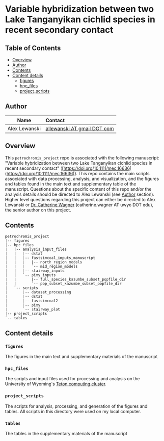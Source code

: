 # Variable hybridization between two Lake Tanganyikan cichlid species in recent secondary contact

## Table of Contents
- [Overview](#overview)
- [Author](#author)
- [Contents](#contents)
- [Content details](#content-details)
  - [figures](#figures)
  - [hpc_files](#hpc_files)
  - [project_scripts](#project_scripts)

## Author

Name| Contact
:-----:|:-----
Alex Lewanski|[allewanski AT gmail DOT com](mailto:allewanski@gmail.com)

## Overview
This `petrochromis_project` repo is associated with the following manuscript: "Variable hybridization between two Lake Tanganyikan cichlid species in recent secondary contact" ([https://doi.org/10.1111/mec.16636](https://doi.org/10.1111/mec.16636)). This repo contains the main scripts associated with data processing, analysis, and visualization, and the figures and tables found in the main text and supplementary table of the manuscript. Questions about the specific content of this repo and/or the analysis details should be directed to Alex Lewanski (see [Author](#author) section). Higher level questions regarding this project can either be directed to Alex Lewanski or [Dr. Catherine Wagner](https://cewagnerlab.com) (catherine.wagner AT uwyo DOT edu), the senior author on this project.

## Contents
```
petrochromis_project
|-- figures
|-- hpc_files
|   |-- analysis_input_files
|   |   |-- dstat
|   |   |-- fastsimcoal_inputs_manuscript
|   |   |   |-- north_region_models
|   |   |   `-- mid_region_models
|   |   |-- stairway_inputs
|   |   `-- pixy_inputs
|   |       |-- full_species_kazumbe_subset_popfile_dir
|   |       `-- pop_subset_kazumbe_subset_popfile_dir
|   `-- scripts
|       |-- dataset_processing
|       |-- dstat
|       |-- fastsimcoal2
|       |-- pixy
|       `-- stairway_plot
|-- project_scripts
`-- tables
```


## Content details
### `figures`
The figures in the main text and supplementary materials of the manuscript

### `hpc_files`
The scripts and input files used for processing and analysis on the University of Wyoming's [Teton computing cluster](https://www.uwyo.edu/arcc/resources/high-performance-computing/).

### `project_scripts`
The scripts for analysis, processing, and generation of the figures and tables. All scripts in this directory were used on my local computer.

### `tables`
The tables in the supplementary materials of the manuscript

